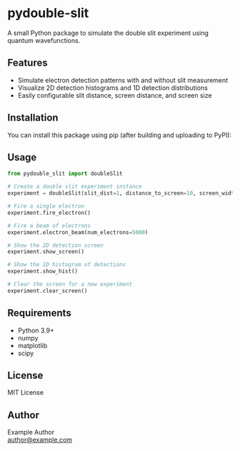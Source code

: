 # pydouble-slit

A small Python package to simulate the double slit experiment using quantum wavefunctions.

## Features

- Simulate electron detection patterns with and without slit measurement
- Visualize 2D detection histograms and 1D detection distributions
- Easily configurable slit distance, screen distance, and screen size

## Installation

You can install this package using pip (after building and uploading to PyPI):


## Usage

```python
from pydouble_slit import doubleSlit

# Create a double slit experiment instance
experiment = doubleSlit(slit_dist=1, distance_to_screen=10, screen_width=200, screen_height=100, measure_slit=False)

# Fire a single electron
experiment.fire_electron()

# Fire a beam of electrons
experiment.electron_beam(num_electrons=5000)

# Show the 2D detection screen
experiment.show_screen()

# Show the 1D histogram of detections
experiment.show_hist()

# Clear the screen for a new experiment
experiment.clear_screen()
```

## Requirements

- Python 3.9+
- numpy
- matplotlib
- scipy

## License

MIT License

## Author

Example Author  
[author@example.com](mailto:author@example.com)